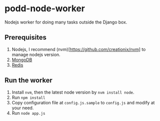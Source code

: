 # podd-node-worker
Nodejs worker for doing many tasks outside the Django box.

## Prerequisites
1. Nodejs, I recommend (nvm)[https://github.com/creationix/nvm] to manage nodejs version.
2. [MongoDB](https://docs.mongodb.org/)
3. [Redis](http://redis.io/)

## Run the worker
1. Install `nvm`, then the latest node version by `nvm install node`.
2. Run `npm install`
3. Copy configuration file at `config.js.sample` to `config.js` and modify at your need.
4. Run `node app.js`

